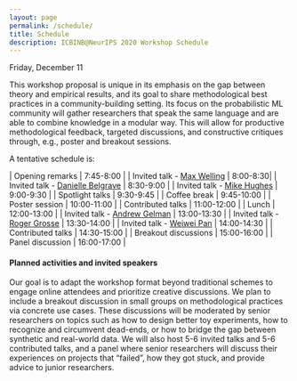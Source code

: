 ```yaml
---
layout: page
permalink: /schedule/
title: Schedule
description: ICBINB@NeurIPS 2020 Workshop Schedule
---
```


<!-- # NeurIPS 2020 "I Can't Believe It's Not Better!" (ICBINB) Workshop Schedule -->
Friday, December 11
<!-- Times are listed in Eastern Daylight Time -->

This workshop proposal is unique in its emphasis on the gap between theory and empirical results, and its goal to share methodological best practices in a community-building setting. Its focus on the probabilistic ML community will gather researchers that speak the same language and are able to combine knowledge in a modular way. This will allow for productive methodological feedback, targeted discussions, and constructive critiques through, e.g., poster and breakout sessions.

A tentative schedule is:

| Opening remarks                    | 7:45-8:00 |
| Invited talk - [Max Welling](https://staff.fnwi.uva.nl/m.welling/)         | 8:00-8:30|
| Invited talk - [Danielle Belgrave](https://www.microsoft.com/en-us/research/people/dabelgra/)    | 8:30-9:00 |
| Invited talk - [Mike Hughes](https://www.michaelchughes.com/)         | 9:00-9:30 |
| Spotlight talks                       | 9:30-9:45 |
| Coffee break                          | 9:45-10:00 | 
| Poster session                          | 10:00-11:00 | 
| Contributed talks                          | 11:00-12:00 | 
| Lunch                          | 12:00-13:00 | 
| Invited talk - [Andrew Gelman](http://www.stat.columbia.edu/~gelman/) | 13:00-13:30 |
| Invited talk - [Roger Grosse](https://www.cs.toronto.edu/~rgrosse/) | 13:30-14:00 |
| Invited talk - [Weiwei Pan](https://iacs.seas.harvard.edu/people/weiwei-pan) | 14:00-14:30 |
| Contributed talks                          | 14:30-15:00 | 
| Breakout discussions                          | 15:00-16:00 |
| Panel discussion                          | 16:00-17:00 |


#### Planned activities and invited speakers

Our goal is to adapt the workshop format beyond traditional schemes to engage online attendees and prioritize creative discussions. We plan to include a breakout discussion in small groups on methodological practices via concrete use cases. These discussions will be moderated by senior researchers on topics such as how to design better toy experiments, how to recognize and circumvent dead-ends, or how to bridge the gap between synthetic and real-world data. We will also host 5-6 invited talks and 5-6 contributed talks, and a panel where senior researchers will discuss their experiences on projects that “failed”, how they got stuck, and provide advice to junior researchers.

